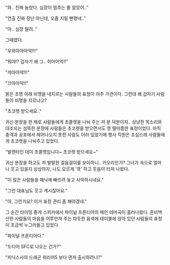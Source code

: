 "와.. 진짜 놀랐다. 심장이 멈추는 줄 알았어.." 

"연출 진짜 장난 아닌데, 오줌 지릴 뻔했네.." 

"아.. 심장 떨려.." 

그때였다.

"우와아아아악!!!" 

"뭐야!? 갑자기 왜 그.. 허어어억!!" 

"꺄아아악!!!" 

"끄아아악!!" 

밝은 조명 아래 비명을 내지르는 사람들의 표정이 아주 가관이다.
그런데 왜 갑자기 사람들이 비명을 지르냐고?

"초코렛 받으세요.." 

귀신 분장을 한 채로 사람들에게 초콜렛을 나눠 주는 저 분 덕분이지..
상냥한 목소리와 대조되는 섬뜩한 분장에 사람들은 초코렛을 받으면서도 영 떨떠름한 표정이었다.
아직 충격과 공포에서 헤어나오지 못한 사람도 더러 있었기에 행사 직원은 조심스레 사람들에게 초코렛을 나눠주고 있었다.

"발렌타인 데이 초콜렛입니다~ 초코렛 받으세요~" 

귀신 분장을 하고도 저 발랄한 걸음걸이를 보아하니.. 카오리인가?
그녀가 속으로 얼마나 웃고 있을지 상상하자, 나도 모르게 '쿡' 하고 웃음이 터져 나왔다.

"이 많은 사람들을 패닉에 빠뜨려 놓고 사악하시네요." 

"그런 대표님도 웃고 계시잖아요." 

"아, 그런가요? 이거 표정 관리 좀 해야겠네." 

그 순간 타이밍 좋게 스피커에서 파이널 프론티어의 메인 테마곡이 흘러나왔다.
혼비백산한 사람들의 마음을 어루만져 주는 따듯한 음색에 테이블에 앉아 있던 사람들의 표정이 조금씩 누그러들고 있었다.

"파이널 프론티어다." 

"드디어 SFC로 나오는 건가?" 

"피닉스사의 드래곤 워리어5 보다 먼저 출시하려나?" 